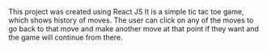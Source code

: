 This project was created using React JS
It is a simple tic tac toe game, which shows history of moves. The user can click on any of the moves to go back to that move and make another move at that point if they want and the game will continue from there.
